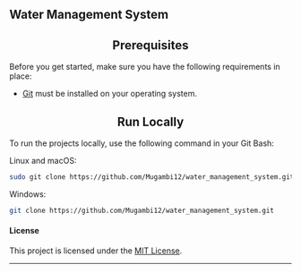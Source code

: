 <h2>Water Management System</h2>

<h2 align="center">Prerequisites</h2>

Before you get started, make sure you have the following requirements in place:

- [Git](https://git-scm.com/downloads "Download Git") must be installed on your operating system.

<h2 align="center">Run Locally</h2>

To run the projects locally, use the following command in your Git Bash:

Linux and macOS:

```bash
sudo git clone https://github.com/Mugambi12/water_management_system.git
```

Windows:

```bash
git clone https://github.com/Mugambi12/water_management_system.git
```

#### License

This project is licensed under the [MIT License](https://choosealicense.com/licenses/mit/).

---
